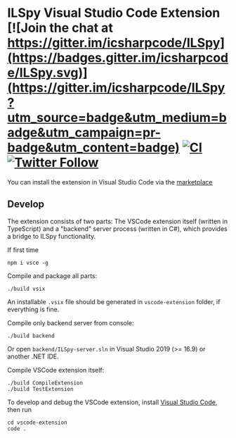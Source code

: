 # ILSpy Visual Studio Code Extension [![Join the chat at https://gitter.im/icsharpcode/ILSpy](https://badges.gitter.im/icsharpcode/ILSpy.svg)](https://gitter.im/icsharpcode/ILSpy?utm_source=badge&utm_medium=badge&utm_campaign=pr-badge&utm_content=badge) [![CI](https://github.com/icsharpcode/ilspy-vscode/actions/workflows/ci.yml/badge.svg)](https://github.com/icsharpcode/ilspy-vscode/actions/workflows/ci.yml) [![Twitter Follow](https://img.shields.io/twitter/follow/ILSpy.svg?label=Follow%20@ILSpy)](https://twitter.com/ilspy)

You can install the extension in Visual Studio Code via the [marketplace](https://marketplace.visualstudio.com/items?itemName=icsharpcode.ilspy-vscode)

## Develop

The extension consists of two parts: The VSCode extension itself (written in TypeScript) and a "backend" server process (written in C#), which provides a bridge to ILSpy functionality.

If first time

```
npm i vsce -g
```

Compile and package all parts:

```
./build vsix
```

An installable `.vsix` file should be generated in `vscode-extension` folder, if everything is fine.

Compile only backend server from console:

```
./build backend
```

Or open `backend/ILSpy-server.sln` in Visual Studio 2019 (>= 16.9) or another .NET IDE.

Compile VSCode extension itself:

```
./build CompileExtension
./build TestExtension
```

To develop and debug the VSCode extension, install [Visual Studio Code](https://code.visualstudio.com/),
then run

```
cd vscode-extension
code .
```
